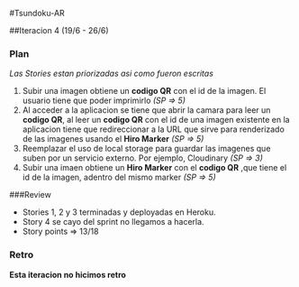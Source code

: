#Tsundoku-AR

##Iteracion 4 (19/6 - 26/6)

### Plan

*Las Stories estan priorizadas asi como fueron escritas*

1. Subir una imagen obtiene un **codigo QR** con el id de la imagen. El usuario tiene que poder imprimirlo *(SP => 5)*
2. Al acceder a la aplicacion se tiene que abrir la camara para leer un **codigo QR**, al leer un **codigo QR** con el id de una imagen existente en la aplicacion tiene que redireccionar a la URL que sirve para renderizado de las imagenes usando el **Hiro Marker** *(SP => 5)*
3. Reemplazar el uso de local storage para guardar las imagenes que suben por un servicio externo. Por ejemplo, Cloudinary *(SP => 3)*
4. Subir una imaen obtiene un **Hiro Marker** con el **codigo QR** ,que tiene el id de la imagen, adentro del mismo marker *(SP => 5)*

###Review
- Stories 1, 2 y 3 terminadas y deployadas en Heroku.
- Story 4 se cayo del sprint no llegamos a hacerla.
- Story points => 13/18

### Retro
**Esta iteracion no hicimos retro**
